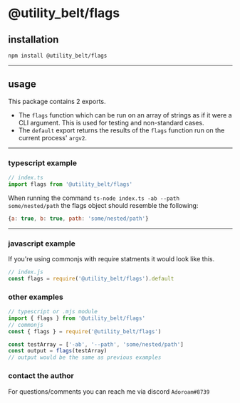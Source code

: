 # @utility_belt/flags

## installation

`npm install @utility_belt/flags`

---

## usage

This package contains 2 exports.

- The `flags` function which can be run on an array of strings as if it were a CLI argument. This is used for testing and non-standard cases.
- The `default` export returns the results of the `flags` function run on the current process' `argv2`.

---

### typescript example

```ts
// index.ts
import flags from '@utility_belt/flags'
```

When running the command `ts-node index.ts -ab --path some/nested/path` the flags object should resemble the following:

```js
{a: true, b: true, path: 'some/nested/path'}
```

---

### javascript example

If you're using commonjs with require statments it would look like this.

```js
// index.js
const flags = require('@utility_belt/flags').default
```

### other examples

```ts
// typescript or .mjs module
import { flags } from '@utility_belt/flags'
// commonjs
const { flags } = require('@utility_belt/flags')

const testArray = ['-ab', '--path', 'some/nested/path']
const output = flags(testArray) 
// output would be the same as previous examples
```
### contact the author
For questions/comments you can reach me via discord `Adoroam#8739`